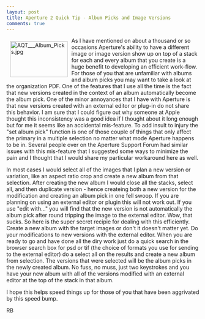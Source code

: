 ```yaml
---
layout: post
title: Aperture 2 Quick Tip - Album Picks and Image Versions
comments: true
---
```

<a href="/wp-content/uploads/2008/AQT___Album_Picks.jpg"><img title="AQT___Album_Picks.jpg" src="/wp-content/uploads/2008/.thumbs/.AQT___Album_Picks.jpg" border="0" alt="AQT___Album_Picks.jpg" hspace="10" vspace="10" width="150" height="94" align="left" /></a>As I have mentioned on about a thousand or so occasions Aperture's ability to have a different image or image version show up on top of a stack for each and every album that you create is a huge benefit to developing an efficient work-flow. For those of you that are unfamiliar with albums and album picks you may want to take a look at the organization PDF. One of the features that I use all the time is the fact that new versions created in the context of an album automatically become the album pick. One of the minor annoyances that I have with Aperture is that new versions created with an external editor or plug-in do not share this behavior. <!--more-->I am sure that I could figure out why someone at Apple thought this inconsistency was a good idea if I thought about it long enough but for me it seems like an accidental mis-feature. To add insult to injury the "set album pick" function is one of those couple of things that only affect the primary in a multiple selection no matter what mode Aperture happens to be in. Several people over on the Aperture Support Forum had similar issues with this mis-feature that I suggested some ways to minimize the pain and I thought that I would share my particular workaround here as well.

In most cases I would select all of the images that I plan a new version or variation, like an aspect ratio crop and create a new album from that selection. After creating the new album I would close all the stacks, select all, and then duplicate version - hence createing both a new version for the modification and creating an album pick in one fell swoop. If you are planning on using an external editor or plugin this will not work out. If you use "edit with..." you will find that the new version is not automatically the album pick after round tripping the image to the external editor. Wow, that sucks. So here is the super secret recipie for dealing with this efficiently. Create a new album with the target images or don't it doesn't matter yet. Do your modifications to new versions with the external editor. When you are ready to go and have done all the diry work just do a quick search in the browser search box for psd or tif (the choice of formats you use for sending to the external editor) do a select all on the results and create a new album from selection. The versions that were selected will be the album picks in the newly created album. No fuss, no muss, just two keystrokes and you have your new album with all of the versions modified with an external editor at the top of the stack in that album.

I hope this helps speed things up for those of you that have been aggrivated by this speed bump.

RB
